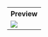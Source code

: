 <table style="width:100%">
  <tr>
    <th>Preview</th>
  </tr>
  <tr>
    <td><img src="https://github.com/MdAshrafUllah/Flutter-Date-and-Time-Format/assets/96839511/6ebba6f1-40ef-4ae6-9d5f-187ffab7e178"></td>
  </tr>
</table>
